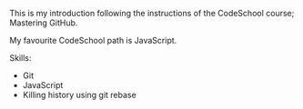 This is my introduction following the instructions of the CodeSchool course;
Mastering GitHub.

My favourite CodeSchool path is JavaScript.

Skills:
* Git
* JavaScript
* Killing history using git rebase
